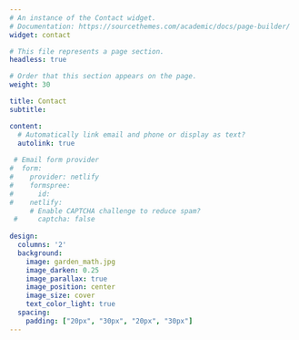```yaml
---
# An instance of the Contact widget.
# Documentation: https://sourcethemes.com/academic/docs/page-builder/
widget: contact

# This file represents a page section.
headless: true

# Order that this section appears on the page.
weight: 30

title: Contact
subtitle:

content:
  # Automatically link email and phone or display as text?
  autolink: true
  
 # Email form provider
#  form:
#    provider: netlify
#    formspree:
#      id:
#    netlify:
     # Enable CAPTCHA challenge to reduce spam?
 #     captcha: false
  
design:
  columns: '2'  
  background:
    image: garden_math.jpg
    image_darken: 0.25
    image_parallax: true
    image_position: center
    image_size: cover
    text_color_light: true
  spacing:
    padding: ["20px", "30px", "20px", "30px"]
---
```

